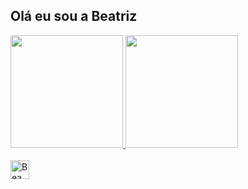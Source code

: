 ## Olá eu sou a Beatriz

<div>
  <a href="https://github.com/beatrizvitoriaa">
  <img height="180em" src="https://github-readme-stats.vercel.app/api?username=beatrizvitoriaa&show_icons=true&theme=dracula&include_all_commits=true&count_private=true"/>
  <img height="180em" src="https://github-readme-stats.vercel.app/api/top-langs/?username=beatrizvitoriaa&layout=compact&langs_count=16&theme=dracula"/>
</div>
<div style="display: inline_block"><br>
<img align="center" alt="Bea" height="30" widht="40" src="https://raw.githubusercontent.com/devicons/master/icons/javascript/javacript-plain.svg">
  
</div>
